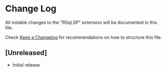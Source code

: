 # Change Log

All notable changes to the "RSqLSP" extension will be documented in this file.

Check [Keep a Changelog](http://keepachangelog.com/) for recommendations on how to structure this file.

## [Unreleased]

- Initial release